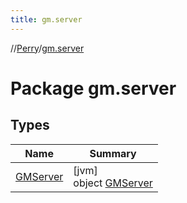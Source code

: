 ```yaml
---
title: gm.server
---
```

//[Perry](../../index.html)/[gm.server](index.html)



# Package gm.server



## Types


| Name | Summary |
|---|---|
| [GMServer](-g-m-server/index.html) | [jvm]<br>object [GMServer](-g-m-server/index.html) |

